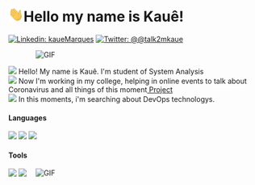 <h1><img src="./hi.gif" width="30px">Hello my name is Kauê!</h1>


[![Linkedin: kaueMarques](https://img.shields.io/badge/-kaueMarques-blue?style=flat-square&logo=Linkedin&logoColor=white&link=https://www.linkedin.com/in/kauemb/)](https://www.linkedin.com/in/kauemb/)
[![Twitter: @@talk2mkaue](https://img.shields.io/badge/-@talk2kaue-blue?style=flat-square&logo=Twitter&logoColor=white&link=https://www.linkedin.com/in/kauemb/)](hhttps://twitter.com/talk2mkaue)

<img align="right" width="450px" alt="GIF" src="https://64.media.tumblr.com/a109875c6281839b8d84873373be8fcd/tumblr_mx8rz8f0ZX1qzh636o9_500.gif"/>
<br>

<p>
<img width="20" src="https://emojipedia-us.s3.dualstack.us-west-1.amazonaws.com/thumbs/120/emojidex/112/male-technologist-type-5_1f468-1f3fe-200d-1f4bb.png"/>
Hello! My name is Kauê. I'm student of System Analysis<br>
<img width="20" src="https://emojipedia-us.s3.dualstack.us-west-1.amazonaws.com/thumbs/120/google/263/necktie_1f454.png"/>
Now I'm working in my college, helping in online events to talk about Coronavirus and all things of this moment<a href="https://www.youtube.com/channel/UCGD1YmakxPjK9w9SXrWH-Lw"> Project</a><br>
<img width="20" src="https://emojipedia-us.s3.dualstack.us-west-1.amazonaws.com/thumbs/120/facebook/230/books_1f4da.png"/>
  In this moments, i'm searching about DevOps technologys.
</p>


<h4></b>Languages</b></h4>  
<code><img height="30" src="https://www.iconfinder.com/data/icons/logos-and-brands-adobe/512/267_Python-512.png"></code>
<code><img height="30" src="https://cdn.icon-icons.com/icons2/2108/PNG/512/javascript_icon_130900.png"></code>
<code><img height="30" src="https://www.flaticon.com/svg/static/icons/svg/226/226777.svg"></code>
<br>

<h4></b>Tools</b></h4> 
<code><img height="35" src="https://upload.wikimedia.org/wikipedia/commons/thumb/3/35/Tux.svg/1200px-Tux.svg.png"></code>
<code><img height="35" src="https://www.docker.com/sites/default/files/d8/styles/role_icon/public/2019-07/Moby-logo.png"></code>




<img align="right" width="450px" alt="GIF" src="https://github-readme-stats.vercel.app/api?username=kaueMarques&show_icons=true&theme=darcula"/>


